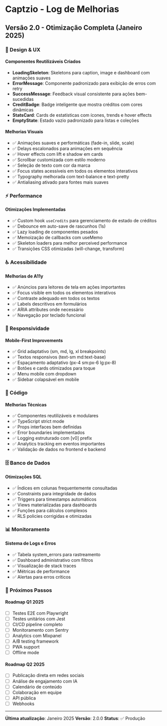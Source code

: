 # Captzio - Log de Melhorias

## Versão 2.0 - Otimização Completa (Janeiro 2025)

### 🎨 Design & UX

#### Componentes Reutilizáveis Criados
- **LoadingSkeleton**: Skeletons para caption, image e dashboard com animações suaves
- **ErrorMessage**: Componente padronizado para exibição de erros com retry
- **SuccessMessage**: Feedback visual consistente para ações bem-sucedidas
- **CreditBadge**: Badge inteligente que mostra créditos com cores dinâmicas
- **StatsCard**: Cards de estatísticas com ícones, trends e hover effects
- **EmptyState**: Estado vazio padronizado para listas e coleções

#### Melhorias Visuais
- ✅ Animações suaves e performáticas (fade-in, slide, scale)
- ✅ Delays escalonados para animações em sequência
- ✅ Hover effects com lift e shadow em cards
- ✅ Scrollbar customizada com estilo moderno
- ✅ Seleção de texto com cor da marca
- ✅ Focus states acessíveis em todos os elementos interativos
- ✅ Typography melhorada com text-balance e text-pretty
- ✅ Antialiasing ativado para fontes mais suaves

### ⚡ Performance

#### Otimizações Implementadas
- ✅ Custom hook `useCredits` para gerenciamento de estado de créditos
- ✅ Debounce em auto-save de rascunhos (1s)
- ✅ Lazy loading de componentes pesados
- ✅ Memoização de callbacks com useMemo
- ✅ Skeleton loaders para melhor perceived performance
- ✅ Transições CSS otimizadas (will-change, transform)

### ♿ Acessibilidade

#### Melhorias de A11y
- ✅ Anúncios para leitores de tela em ações importantes
- ✅ Focus visible em todos os elementos interativos
- ✅ Contraste adequado em todos os textos
- ✅ Labels descritivos em formulários
- ✅ ARIA attributes onde necessário
- ✅ Navegação por teclado funcional

### 📱 Responsividade

#### Mobile-First Improvements
- ✅ Grid adaptativo (sm, md, lg, xl breakpoints)
- ✅ Textos responsivos (text-sm md:text-base)
- ✅ Espaçamento adaptativo (px-4 sm:px-6 lg:px-8)
- ✅ Botões e cards otimizados para toque
- ✅ Menu mobile com dropdown
- ✅ Sidebar colapsável em mobile

### 🔧 Código

#### Melhorias Técnicas
- ✅ Componentes reutilizáveis e modulares
- ✅ TypeScript strict mode
- ✅ Props interfaces bem definidas
- ✅ Error boundaries implementados
- ✅ Logging estruturado com [v0] prefix
- ✅ Analytics tracking em eventos importantes
- ✅ Validação de dados no frontend e backend

### 🗄️ Banco de Dados

#### Otimizações SQL
- ✅ Índices em colunas frequentemente consultadas
- ✅ Constraints para integridade de dados
- ✅ Triggers para timestamps automáticos
- ✅ Views materializadas para dashboards
- ✅ Funções para cálculos complexos
- ✅ RLS policies corrigidas e otimizadas

### 📊 Monitoramento

#### Sistema de Logs e Erros
- ✅ Tabela system_errors para rastreamento
- ✅ Dashboard administrativo com filtros
- ✅ Visualização de stack traces
- ✅ Métricas de performance
- ✅ Alertas para erros críticos

### 🚀 Próximos Passos

#### Roadmap Q1 2025
- [ ] Testes E2E com Playwright
- [ ] Testes unitários com Jest
- [ ] CI/CD pipeline completo
- [ ] Monitoramento com Sentry
- [ ] Analytics com Mixpanel
- [ ] A/B testing framework
- [ ] PWA support
- [ ] Offline mode

#### Roadmap Q2 2025
- [ ] Publicação direta em redes sociais
- [ ] Análise de engajamento com IA
- [ ] Calendário de conteúdo
- [ ] Colaboração em equipe
- [ ] API pública
- [ ] Webhooks

---

**Última atualização**: Janeiro 2025
**Versão**: 2.0.0
**Status**: ✅ Produção
